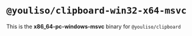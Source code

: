 # `@youliso/clipboard-win32-x64-msvc`

This is the **x86_64-pc-windows-msvc** binary for `@youliso/clipboard`
